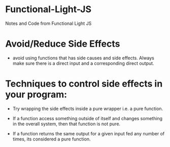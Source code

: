 # Functional-Light-JS
Notes and Code from Functional Light JS

# Avoid/Reduce Side Effects
* avoid using functions that has side causes and side effects. Always make sure there is a direct input and a corresponding direct output.

# Techniques to  control side effects in your program:
* Try wrapping the side effects inside a pure wrapper i.e. a pure function.

* If a function access something outside of itself and changes something in the overall system, then that function is not pure.

* If a function returns the same output for a given input fed any number of times, its considered a pure function.